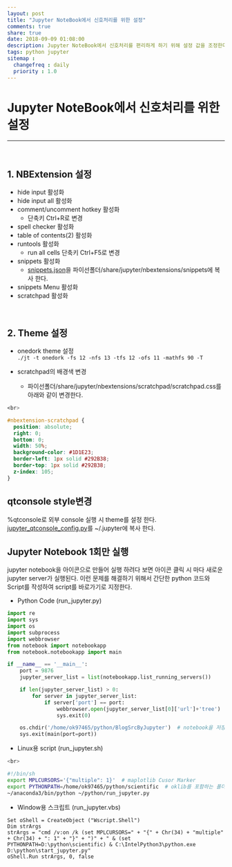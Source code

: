 ```yaml
---
layout: post
title: "Jupyter NoteBook에서 신호처리를 위한 설정"
comments: true
share: true
date: 2018-09-09 01:08:00
description: Jupyter NoteBook에서 신호처리를 편리하게 하기 위해 설정 값을 조정한다.
tags: python jupyter
sitemap :
  changefreq : daily
  priority : 1.0
---
```


# Jupyter NoteBook에서 신호처리를 위한 설정
---

<br>

## 1. NBExtension 설정
  * hide input 활성화
  * hide input all 활성화
  * comment/uncomment hotkey 활성화
    * 단축키 Ctrl+R로 변경
  * spell checker 활성화
  * table of contents(2) 활성화
  * runtools 활성화
    * run all cells 단축키 Ctrl+F5로 변경
  * snippets 활성화
    * [snippets.json](/assets/data/SettingJupyterNotebook/snippets.json)을 파이선폴더/share/jupyter/nbextensions/snippets에 복사 한다.
  * snippets Menu 활성화
  * scratchpad 활성화

<br>

## 2. Theme 설정
- onedork theme 설정  
```./jt -t onedork -fs 12 -nfs 13 -tfs 12 -ofs 11 -mathfs 90 -T```

  

- scratchpad의 배경색 변경
  - 파이선폴더/share/jupyter/nbextensions/scratchpad/scratchpad.css를 아래와 같이 변경한다.

```css
<br>

#nbextension-scratchpad {
  position: absolute;
  right: 0;
  bottom: 0;
  width: 50%;
  background-color: #1D1E23;
  border-left: 1px solid #292B38;
  border-top: 1px solid #292B38;
  z-index: 105;
}
```

## qtconsole style변경
%qtconsole로 외부 console 실행 시 theme를 설정 한다.  
[jupyter_qtconsole_config.py](/assets/data/SettingJupyterNotebook/jupyter_qtconsole_config.py)를 ~/.jupyter에 복사 한다.

## Jupyter Notebook 1회만 실행
jupyter notebook을 아이콘으로 만들어 실행 하려다 보면 아이콘 클릭 시 마다 새로운 jupyter server가 실행된다. 이런 문제를 해결하기 위해서 간단한 python 코드와 Script를 작성하여 script를 바로가기로 지정한다.
  
  * Python Code (run\_jupyter.py)
  
``` python
import re
import sys
import os
import subprocess
import webbrowser
from notebook import notebookapp
from notebook.notebookapp import main

if __name__ == '__main__':
    port = 9876
    jupyter_server_list = list(notebookapp.list_running_servers())

    if len(jupyter_server_list) > 0:
        for server in jupyter_server_list:
            if server['port'] == port:
                webbrowser.open(jupyter_server_list[0]['url']+'tree')
                sys.exit(0)

    os.chdir('/home/ok97465/python/BlogSrcByJupyter')  # notebook을 저장할 폴더
    sys.exit(main(port=port))
```

  * Linux용 script (run\_jupyter.sh)
  
```bash
<br>

#!/bin/sh
export MPLCURSORS='{"multiple": 1}'  # maplotlib Cusor Marker
export PYTHONPATH=/home/ok97465/python/scientific  # oklib를 포함하는 폴더  
~/anaconda3/bin/python ~/python/run_jupyter.py
```

  * Window용 스크립트 (run\_jupyter.vbs)
  
```
Set oShell = CreateObject ("Wscript.Shell")
Dim strArgs
strArgs = "cmd /v:on /k (set MPLCURSORS=" + "{" + Chr(34) + "multiple" + Chr(34) + ": 1" + "}" + ")" + " & (set PYTHONPATH=D:\python\scientific) & C:\IntelPython3\python.exe D:\python\start_jupyter.py"
oShell.Run strArgs, 0, false
```